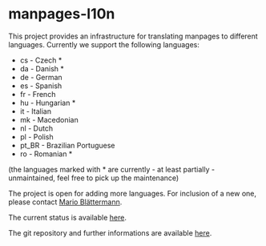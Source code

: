 # manpages-l10n

This project provides an infrastructure for translating manpages to different
languages. Currently we support the following languages:

*  cs - Czech *
*  da - Danish *
*  de - German
*  es - Spanish
*  fr - French
*  hu - Hungarian *
*  it - Italian
*  mk - Macedonian
*  nl - Dutch
*  pl - Polish
*  pt_BR - Brazilian Portuguese
*  ro - Romanian *

(the languages marked with * are currently - at least partially - unmaintained,
feel free to pick up the maintenance)

The project is open for adding more languages. For inclusion of a new one,
please contact [Mario Blättermann](mailto:mario.blaettermann@gmail.com).

The current status is available [here](https://manpages-l10n-team.pages.debian.net/manpages-l10n/).

The git repository and further informations are available [here](https://salsa.debian.org/manpages-l10n-team/manpages-l10n).
